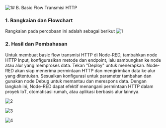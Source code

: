 ![1](https://github.com/AlfinIzza01/Sistem-Embedded/assets/94149476/313f3551-34b4-4557-9713-d5eca1a5e65b)# B. Basic Flow Transmisi HTTP

### 1. Rangkaian dan Flowchart
Rangkaian pada percobaan ini adalah sebagai berikut
![1](https://github.com/AlfinIzza01/Sistem-Embedded/assets/94149476/1e5e105d-eaed-4ebe-b49b-e47330308c32)


### 2. Hasil dan Pembahasan
Untuk membuat basic flow transmisi HTTP di Node-RED, tambahkan node HTTP Input, konfigurasikan metode dan endpoint, lalu sambungkan ke node atau alur yang memproses data. Tekan "Deploy" untuk menerapkan. Node-RED akan siap menerima permintaan HTTP dan mengirimkan data ke alur yang ditentukan. Sesuaikan konfigurasi untuk parameter tambahan dan gunakan node Debug untuk memantau dan merespons data. Dengan langkah ini, Node-RED dapat efektif menangani permintaan HTTP dalam proyek IoT, otomatisasi rumah, atau aplikasi berbasis alur lainnya.

![2](https://github.com/AlfinIzza01/Sistem-Embedded/assets/94149476/acf732fa-fa9c-43ab-9b80-4f231f800426)

![3](https://github.com/AlfinIzza01/Sistem-Embedded/assets/94149476/d772afec-be97-4775-acce-712e08fd5837)

![4](https://github.com/AlfinIzza01/Sistem-Embedded/assets/94149476/f60d7935-56f9-4519-a5f2-6bbac37099ba)
